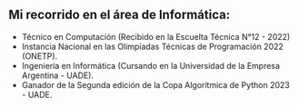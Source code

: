 ## Mi recorrido en el área de Informática:

+ Técnico en Computación (Recibido en la Escuelta Técnica N°12 - 2022)
+ Instancia Nacional en las Olimpíadas Técnicas de Programación 2022 (ONETP).
+ Ingeniería en Informática (Cursando en la Universidad de la Empresa Argentina - UADE).
+ Ganador de la Segunda edición de la Copa Algorítmica de Python 2023 - UADE.

<!--
**LucasFelix240/LucasFelix240** is a ✨ _special_ ✨ repository because its `README.md` (this file) appears on your GitHub profile.

Here are some ideas to get you started:

- 🔭 I’m currently working on ...
- 🌱 I’m currently learning ...
- 👯 I’m looking to collaborate on ...
- 🤔 I’m looking for help with ...
- 💬 Ask me about ...
- 📫 How to reach me: ...
- 😄 Pronouns: ...
- ⚡ Fun fact: ...
-->
